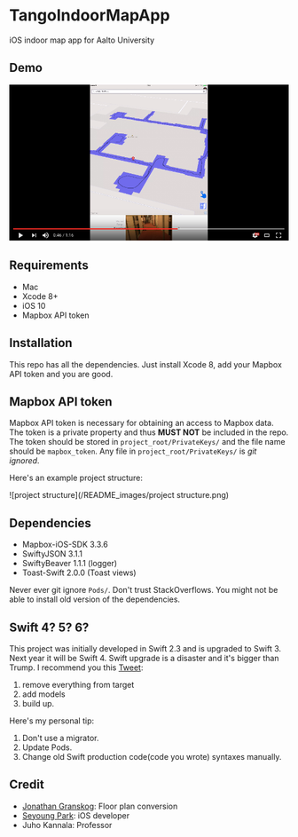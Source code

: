 # TangoIndoorMapApp
iOS indoor map app for Aalto University

## Demo
[![Demo](/README_images/demo.png)](https://www.youtube.com/watch?v=D2wqsXd8nsY)

## Requirements
* Mac
* Xcode 8+
* iOS 10
* Mapbox API token

## Installation
This repo has all the dependencies. Just install Xcode 8, add your Mapbox API token and you are good.

## Mapbox API token
Mapbox API token is necessary for obtaining an access to Mapbox data. The token is a private property and thus **MUST NOT** be included in the repo.
The token should be stored in `project_root/PrivateKeys/` and the file name should be `mapbox_token`. Any file in `project_root/PrivateKeys/` is *git ignored*.

Here's an example project structure:

![project structure](/README_images/project structure.png)

## Dependencies
* Mapbox-iOS-SDK 3.3.6
* SwiftyJSON 3.1.1
* SwiftyBeaver 1.1.1 (logger)
* Toast-Swift 2.0.0 (Toast views)

Never ever git ignore `Pods/`. Don't trust StackOverflows. You might not be able to install old version of the dependencies.

## Swift 4? 5? 6?
This project was initially developed in Swift 2.3 and is upgraded to Swift 3. Next year it will be Swift 4. Swift upgrade is a disaster and it's bigger than Trump. I recommend you this [Tweet](https://twitter.com/cocoaphony/status/794988795208802305?utm_campaign=This%2BWeek%2Bin%2BSwift&utm_medium=email&utm_source=This_Week_in_Swift_109):
1. remove everything from target
2. add models
3. build up.

Here's my personal tip:
1. Don't use a migrator.
2. Update Pods.
3. Change old Swift production code(code you wrote) syntaxes manually.

## Credit
* [Jonathan Granskog](https://twitter.com/JonathanGranskg): Floor plan conversion
* [Seyoung Park](http://seyoung.xyz/ios/2016/09/26/tangoAalto/): iOS developer
* Juho Kannala: Professor
